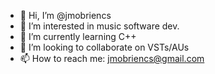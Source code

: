 - 👋 Hi, I’m @jmobriencs
- 👀 I’m interested in music software dev.
- 🌱 I’m currently learning C++
- 💞️ I’m looking to collaborate on VSTs/AUs
- 📫 How to reach me: jmobriencs@gmail.com
